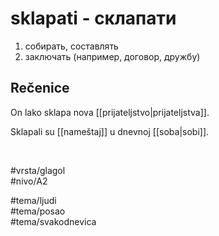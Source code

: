 # sklapati - склапати

1. собирать, составлять  
2. заключать (например, договор, дружбу)  

## Rečenice

On lako sklapa nova [[prijateljstvo|prijateljstva]].  

Sklapali su [[nameštaj]] u dnevnoj [[soba|sobi]].  

<br>

#vrsta/glagol  
#nivo/A2  

#tema/ljudi  
#tema/posao  
#tema/svakodnevica

